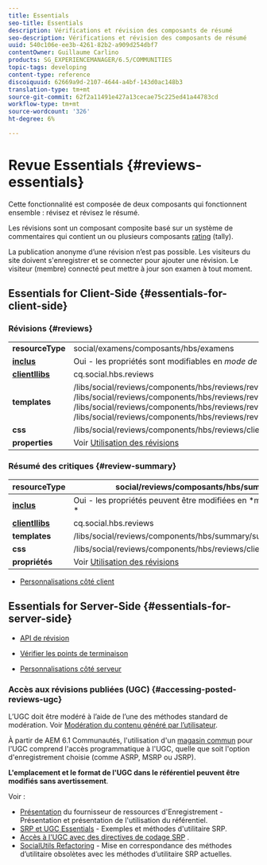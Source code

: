 ```yaml
---
title: Essentials
seo-title: Essentials
description: Vérifications et révision des composants de résumé
seo-description: Vérifications et révision des composants de résumé
uuid: 540c106e-ee3b-4261-82b2-a909d254dbf7
contentOwner: Guillaume Carlino
products: SG_EXPERIENCEMANAGER/6.5/COMMUNITIES
topic-tags: developing
content-type: reference
discoiquuid: 62669a9d-2107-4644-a4bf-143d0ac148b3
translation-type: tm+mt
source-git-commit: 62f2a11491e427a13cecae75c225ed41a44783cd
workflow-type: tm+mt
source-wordcount: '326'
ht-degree: 6%

---
```



# Revue Essentials {#reviews-essentials}

Cette fonctionnalité est composée de deux composants qui fonctionnent ensemble : révisez et révisez le résumé.

Les révisions sont un composant composite basé sur un système de commentaires [](essentials-comments.md) qui contient un ou plusieurs composants [rating](rating-basics.md) (tally).

La publication anonyme d’une révision n’est pas possible. Les visiteurs du site doivent s&#39;enregistrer et se connecter pour ajouter une révision. Le visiteur (membre) connecté peut mettre à jour son examen à tout moment.

## Essentials for Client-Side {#essentials-for-client-side}

### Révisions {#reviews}

<table>
 <tbody>
  <tr>
   <td> <strong>resourceType</strong></td>
   <td>social/examens/composants/hbs/examens</td>
  </tr>
  <tr>
   <td> <a href="scf.md#add-or-include-a-communities-component"><strong>inclus</strong></a></td>
   <td>Oui - les propriétés sont modifiables en <i>mode de conception </i></td>
  </tr>
  <tr>
   <td> <a href="client-customize.md#clientlibs-for-scf"><strong>clientllibs</strong></a></td>
   <td>cq.social.hbs.reviews</td>
  </tr>
  <tr>
   <td> <strong>templates</strong></td>
   <td> /libs/social/reviews/components/hbs/reviews/reviews.hbs<br /> /libs/social/reviews/components/hbs/reviews/review/review.hbs<br /> /libs/social/reviews/components/hbs/reviews/review/status.hbs<br /> /libs/social/reviews/components/hbs/reviews/review/toolbar.hbs</td>
  </tr>
  <tr>
   <td> <strong>css</strong></td>
   <td> /libs/social/reviews/components/hbs/reviews/clientlibs/review.css</td>
  </tr>
  <tr>
   <td><strong>properties</strong></td>
   <td>Voir <a href="reviews.md">Utilisation des révisions</a></td>
  </tr>
 </tbody>
</table>

### Résumé des critiques {#review-summary}

| **resourceType** | social/reviews/composants/hbs/summary |
|---|---|
| [**inclus**](scf.md#add-or-include-a-communities-component) | Oui - les propriétés peuvent être modifiées en *mode conception * |
| [**clientllibs**](client-customize.md#clientlibs-for-scf) | cq.social.hbs.reviews |
| **templates** | /libs/social/reviews/components/hbs/summary/summary.hbs |
| **css** | /libs/social/reviews/components/hbs/reviews/clientlibs/review.css |
| **propriétés** | Voir [Utilisation des révisions](reviews.md) |

* [Personnalisations côté client](client-customize.md)

## Essentials for Server-Side {#essentials-for-server-side}

* [API de révision](https://helpx.adobe.com/experience-manager/6-5/sites/developing/using/reference-materials/javadoc/com/adobe/cq/social/review/client/api/package-summary.html)

* [Vérifier les points de terminaison](https://helpx.adobe.com/experience-manager/6-5/sites/developing/using/reference-materials/javadoc/com/adobe/cq/social/review/client/endpoints/package-summary.html)

* [Personnalisations côté serveur](server-customize.md)

### Accès aux révisions publiées (UGC) {#accessing-posted-reviews-ugc}

L’UGC doit être modéré à l’aide de l’une des méthodes standard de modération.
Voir [Modération du contenu généré par l’utilisateur](moderate-ugc.md).

À partir de AEM 6.1 Communautés, l&#39;utilisation d&#39;un [magasin commun](working-with-srp.md) pour l&#39;UGC comprend l&#39;accès programmatique à l&#39;UGC, quelle que soit l&#39;option d&#39;enregistrement choisie (comme ASRP, MSRP ou JSRP).

**L&#39;emplacement et le format de l&#39;UGC dans le référentiel peuvent être modifiés sans avertissement**.

Voir :

* [Présentation](srp.md)  du fournisseur de ressources d&#39;Enregistrement - Présentation et présentation de l&#39;utilisation du référentiel.
* [SRP et UGC Essentials](srp-and-ugc.md)  - Exemples et méthodes d&#39;utilitaire SRP.
* [Accès à l&#39;UGC avec des directives de codage SRP](accessing-ugc-with-srp.md) .
* [SocialUtils Refactoring](socialutils.md)  - Mise en correspondance des méthodes d’utilitaire obsolètes avec les méthodes d’utilitaire SRP actuelles.

